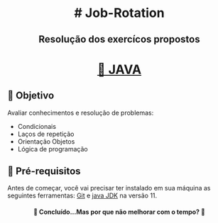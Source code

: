<h1 align= "center"> 
   # Job-Rotation
</h1>
<h2 align= "center">Resolução dos exercícos propostos</h2>
<h1 align="center">
    <a href="https://docs.oracle.com/en/java/">🔗 JAVA</a>

</h1>

<h2>🎯 Objetivo</h2>
<p>Avaliar conhecimentos e resolução de problemas:
<ul>
<li>Condicionais</li>
<li>Laços de repetição</li>
<li>Orientação Objetos</li>
<li>Lógica de programação</li></p>
</ul>

<h2>🚀 Pré-requisitos</h2>
<p>Antes de começar, você vai precisar ter instalado em sua máquina as seguintes ferramentas:
<a href="https://docs.oracle.com/en/java/"> Git</a> e
  <a href="https://www.oracle.com/java/technologies/javase/jdk11-archive-downloads.html"> java JDK</a> na versão 11.
  
  
</p>


<h4 align="center"> 
	🚧  Concluído...Mas por que não melhorar com o tempo?  🚧
</h4>
